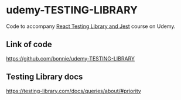 # udemy-TESTING-LIBRARY

Code to accompany [React Testing Library and Jest](https://www.udemy.com/course/react-testing-library/?couponCode=TEST-LIB-GITHUB) course on Udemy.

## Link of code

https://github.com/bonnie/udemy-TESTING-LIBRARY

## Testing Library docs

https://testing-library.com/docs/queries/about/#priority
